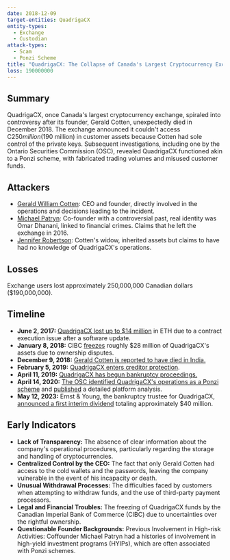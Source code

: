 ```yaml
---
date: 2018-12-09
target-entities: QuadrigaCX
entity-types:
  - Exchange
  - Custodian
attack-types:
  - Scam
  - Ponzi Scheme
title: "QuadrigaCX: The Collapse of Canada's Largest Cryptocurrency Exchange"
loss: 190000000
---
```


## Summary

QuadrigaCX, once Canada's largest cryptocurrency exchange, spiraled into controversy after its founder, Gerald Cotten, unexpectedly died in December 2018. The exchange announced it couldn't access C$250 million($190 million) in customer assets because Cotten had sole control of the private keys. Subsequent investigations, including one by the Ontario Securities Commission (OSC), revealed QuadrigaCX functioned akin to a Ponzi scheme, with fabricated trading volumes and misused customer funds.

## Attackers

- [Gerald William Cotten](https://coingape.com/education/gerald-cotten-net-worth): CEO and founder, directly involved in the operations and decisions leading to the incident.
- [Michael Patryn](https://en.wikipedia.org/wiki/Michael_Patryn): Co-founder with a controversial past, real identity was Omar Dhanani, linked to financial crimes. Claims that he left the exchange in 2016.
- [Jennifer Robertson](https://en.wikipedia.org/wiki/Jennifer_Robertson_(Quadriga)): Cotten's widow, inherited assets but claims to have had no knowledge of QuadrigaCX's operations.

## Losses

Exchange users lost approximately 250,000,000 Canadian dollars ($190,000,000).

## Timeline

- **June 2, 2017:** [QuadrigaCX lost up to $14 million](https://www.reddit.com/r/ethereum/comments/6ettq5/statement_on_quadrigacx_ether_contract_error) in ETH due to a contract execution issue after a software update.
- **January 8, 2018:** CIBC [freezes](https://web.archive.org/web/20181009065604/https://www.theglobeandmail.com/business/article-vancouver-crypto-exchange-cibc-clash-over-frozen-accounts) roughly $28 million of QuadrigaCX's assets due to ownership disputes.
- **December 9, 2018:** [Gerald Cotten is reported to have died in India.](https://www.bbc.com/news/world-us-canada-47123371)
- **February 5, 2019:** [QuadrigaCX enters creditor protection](https://globalnews.ca/news/5181219/nova-scotia-judge-briefly-extends-creditor-protection-for-quadriga-exchange).
- **April 11, 2019:** [QuadrigaCX has begun bankruptcy proceedings.](https://www.cbc.ca/news/canada/nova-scotia/quadrigacx-cryptocurrency-exchange-bankruptcy-1.5089539)
- **April 14, 2020:** [The OSC identified QuadrigaCX's operations as a Ponzi scheme](https://www.osc.ca/quadrigacxreport) and [published](https://www.osc.gov.on.ca/quadrigacxreport/web/files/QuadrigaCX-A-Review-by-Staff-of-the-Ontario-Securities-Commission.pdf) a detailed platform analysis.
- **May 12, 2023:** Ernst & Young, the bankruptcy trustee for QuadrigaCX, [announced a first interim dividend](https://documentcentre.ey.com/api/Document/download?docId=37250&language=EN) totaling approximately $40 million.

## Early Indicators

- **Lack of Transparency:**  The absence of clear information about the company's operational procedures, particularly regarding the storage and handling of cryptocurrencies.
- **Centralized Control by the CEO:** The fact that only Gerald Cotten had access to the cold wallets and the passwords, leaving the company vulnerable in the event of his incapacity or death.
- **Unusual Withdrawal Processes:** The difficulties faced by customers when attempting to withdraw funds, and the use of third-party payment processors.
- **Legal and Financial Troubles:** The freezing of QuadrigaCX funds by the Canadian Imperial Bank of Commerce (CIBC) due to uncertainties over the rightful ownership.
- **Questionable Founder Backgrounds:** Previous Involvement in High-risk Activities:  Coffounder Michael Patryn had a histories of involvement in high-yield investment programs (HYIPs), which are often associated with Ponzi schemes.
